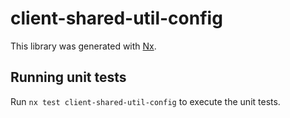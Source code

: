 # client-shared-util-config

This library was generated with [Nx](https://nx.dev).

## Running unit tests

Run `nx test client-shared-util-config` to execute the unit tests.
